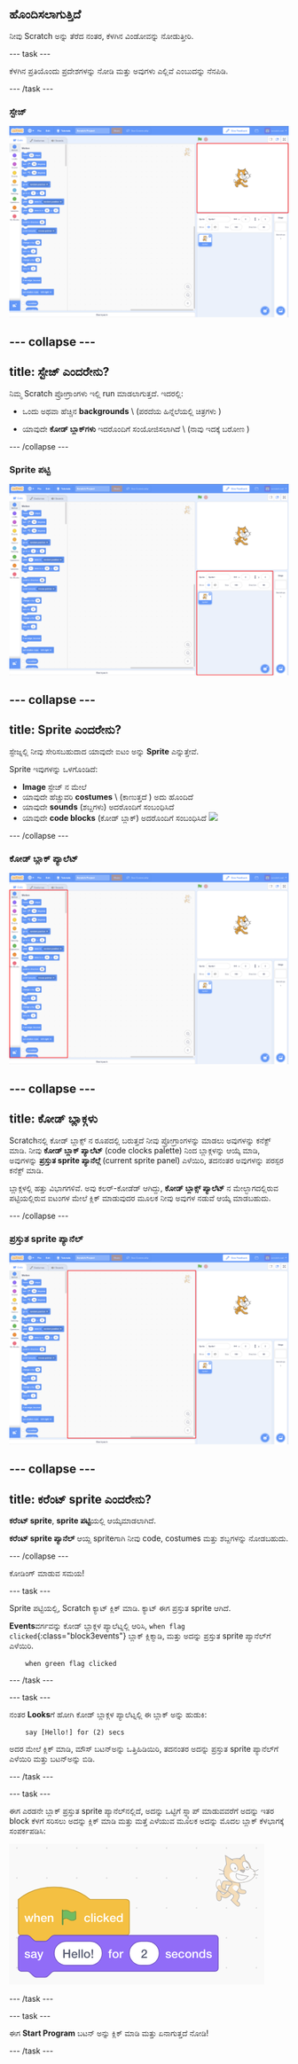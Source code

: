 ## ಹೊಂದಿಸಲಾಗುತ್ತಿದೆ

ನೀವು Scratch ಅನ್ನು ತೆರೆದ ನಂತರ, ಕೆಳಗಿನ ವಿಂಡೋವನ್ನು ನೋಡುತ್ತೀರಿ.

--- task ---

ಕೆಳಗಿನ ಪ್ರತಿಯೊಂದು ಪ್ರದೇಶಗಳನ್ನು ನೋಡಿ ಮತ್ತು ಅವುಗಳು ಎಲ್ಲಿವೆ ಎಂಬುದನ್ನು ನೆನಪಿಡಿ.

--- /task ---

### ಸ್ಟೇಜ್

![Scratchವಿಂಡೋ ಸ್ಟೇಜ್ ದೊಂದಿಗೆ ಹೈಲೈಟ್ಆಗಿದೆ](images/hlStage.png)

--- collapse ---
---
title: ಸ್ಟೇಜ್ ಎಂದರೇನು?
---

ನಿಮ್ಮ Scratch ಪ್ರೋಗ್ರಾಂಗಳು ಇಲ್ಲಿ run ಮಾಡಲಾಗುತ್ತದೆ. ಇದರಲ್ಲಿ:

* ಒಂದು ಅಥವಾ ಹೆಚ್ಚಿನ **backgrounds** \ (ಪರದೆಯ ಹಿನ್ನೆಲೆಯಲ್ಲಿ ಚಿತ್ರಗಳು \)

* ಯಾವುದೇ **ಕೋಡ್ ಬ್ಲಾಕ್‌ಗಳು** ಇದರೊಂದಿಗೆ ಸಂಯೋಜಿಸಲಾಗಿದೆ \ (ನಾವು ಇದಕ್ಕೆ ಬರೋಣ \)

--- /collapse ---

### Sprite ಪಟ್ಟಿ

![Sprite ಪಟ್ಟಿ ಜೊತೆ Scratchವಿಂಡೋ ಹೈಲೈಟ್ಆಗಿದೆ](images/hlSpriteList.png)

--- collapse ---
---
title: Sprite ಎಂದರೇನು?
---

ಸ್ಟೇಜ್ನಲ್ಲಿ ನೀವು ಸೇರಿಸಬಹುದಾದ ಯಾವುದೇ ಐಟಂ ಅನ್ನು **Sprite** ಎನ್ನುತ್ತೇವೆ.

Sprite ಇವುಗಳನ್ನು ಒಳಗೊಂಡಿದೆ:

* **Image** ಸ್ಟೇಜ್ ನ ಮೇಲೆ
* ಯಾವುದೇ ಹೆಚ್ಚುವರಿ **costumes** \ (ಕಾಣುತ್ತದೆ \) ಅದು ಹೊಂದಿದೆ
* ಯಾವುದೇ **sounds** (ಶಬ್ದಗಳು) ಅದರೊಂದಿಗೆ ಸಂಬಂಧಿಸಿದೆ
* ಯಾವುದೇ **code blocks** (ಕೋಡ್ ಬ್ಲಾಕ್) ಅದರೊಂದಿಗೆ ಸಂಬಂಧಿಸಿದೆ ![](images/setup2.png)

--- /collapse ---

### ಕೋಡ್ ಬ್ಲಾಕ್ ಪ್ಯಾಲೆಟ್

![Scratch ವಿಂಡೋದೊಂದಿಗೆ ಬ್ಲಾಕ್ ಪ್ಯಾಲೆಟ್ ಹೈಲೈಟ್ ಆಗಿದೆ](images/hlBlocksPalette.png)

--- collapse ---
---
title: ಕೋಡ್ ಬ್ಲಾಕ್ಗಳು
---

Scratchನಲ್ಲಿ ಕೋಡ್ ಬ್ಲಾಕ್ಸ್ ನ ರೂಪದಲ್ಲಿ ಬರುತ್ತದೆ ನೀವು ಪ್ರೋಗ್ರಾಂಗಳನ್ನು ಮಾಡಲು ಅವುಗಳನ್ನು ಕನೆಕ್ಟ್ ಮಾಡಿ. ನೀವು **ಕೋಡ್ ಬ್ಲಾಕ್ ಪ್ಯಾಲೆಟ್** (code clocks palette) ನಿಂದ ಬ್ಲಾಕ್ಗಳನ್ನು ಆಯ್ಕೆ ಮಾಡಿ, ಅವುಗಳನ್ನು **ಪ್ರಸ್ತುತ sprite ಪ್ಯಾನೆಲ್ಗೆ** (current sprite panel) ಎಳೆಯಿರಿ, ತದನಂತರ ಅವುಗಳನ್ನು ಪರಸ್ಪರ ಕನೆಕ್ಟ್ ಮಾಡಿ.

ಬ್ಲಾಕ್ಗಳಲ್ಲಿ ಹತ್ತು ವಿಭಾಗಗಳಿವೆ. ಅವು ಕಲರ್-ಕೋಡೆಡ್ ಆಗಿದ್ದು, **ಕೋಡ್ ಬ್ಲಾಕ್ಸ್ ಪ್ಯಾಲೆಟ್** ನ ಮೇಲ್ಭಾಗದಲ್ಲಿರುವ ಪಟ್ಟಿಯಲ್ಲಿರುವ ಐಟಂಗಳ ಮೇಲೆ ಕ್ಲಿಕ್ ಮಾಡುವುದರ ಮೂಲಕ ನೀವು ಅವುಗಳ ನಡುವೆ ಆಯ್ಕೆ ಮಾಡಬಹುದು.

--- /collapse ---

### ಪ್ರಸ್ತುತ sprite ಪ್ಯಾನೆಲ್

![ಪ್ರಸ್ತುತ sprite ಪ್ಯಾನೆಲ್ದೊಂದಿಗೆ scratch ವಿಂಡೋ ಹೈಲೈಟ್ ಆಗಿದೆ](images/hlCurrentSpritePanel.png)

--- collapse ---
---
title: ಕರೆಂಟ್ sprite ಎಂದರೇನು?
---

**ಕರೆಂಟ್ sprite**, **sprite ಪಟ್ಟಿ**ಯಲ್ಲಿ ಆಯ್ಕೆಮಾಡಲಾಗಿದೆ.

**ಕರೆಂಟ್ sprite ಪ್ಯಾನೆಲ್** ಆಯ್ದ spriteಗಾಗಿ ನೀವು code, costumes ಮತ್ತು ಶಬ್ದಗಳನ್ನು ನೋಡಬಹುದು.

--- /collapse ---

ಕೋಡಿಂಗ್ ಮಾಡುವ ಸಮಯ!

--- task ---

Sprite ಪಟ್ಟಿಯಲ್ಲಿ, Scratch ಕ್ಯಾಟ್ ಕ್ಲಿಕ್ ಮಾಡಿ. ಕ್ಯಾಟ್ ಈಗ ಪ್ರಸ್ತುತ sprite ಆಗಿದೆ.

**Events**ವರ್ಗವನ್ನು ಕೋಡ್ ಬ್ಲಾಕ್ಗಳ ಪ್ಯಾಲೆಟ್ನಲ್ಲಿ ಆರಿಸಿ, `when flag clicked`{:class="block3events"} ಬ್ಲಾಕ್ ಕ್ಲಿಕ್ಮಾಡಿ, ಮತ್ತು ಅದನ್ನು ಪ್ರಸ್ತುತ sprite ಪ್ಯಾನೆಲ್‌ಗೆ ಎಳೆಯಿರಿ.

```blocks3
    when green flag clicked
```

--- /task ---

--- task ---

ನಂತರ **Looks**ಗೆ ಹೋಗಿ ಕೋಡ್ ಬ್ಲಾಕ್ಗಳ ಪ್ಯಾಲೆಟ್ನಲ್ಲಿ ಈ ಬ್ಲಾಕ್ ಅನ್ನು ಹುಡುಕಿ:

```blocks3
    say [Hello!] for (2) secs
```

ಅದರ ಮೇಲೆ ಕ್ಲಿಕ್ ಮಾಡಿ, ಮೌಸ್ ಬಟನ್ಅನ್ನು ಒತ್ತಿಹಿಡಿಯಿರಿ, ತದನಂತರ ಅದನ್ನು ಪ್ರಸ್ತುತ sprite ಪ್ಯಾನೆಲ್‌ಗೆ ಎಳೆಯಿರಿ ಮತ್ತು ಬಟನ್ಅನ್ನು ಬಿಡಿ.

--- /task ---

--- task ---

ಈಗ ಎರಡನೇ ಬ್ಲಾಕ್ ಪ್ರಸ್ತುತ sprite ಪ್ಯಾನೆಲ್‌ನಲ್ಲಿದೆ, ಅದನ್ನು ಒಟ್ಟಿಗೆ ಸ್ನ್ಯಾಪ್ ಮಾಡುವವರೆಗೆ ಅದನ್ನು ಇತರ block ಕೆಳಗೆ ಸರಿಸಲು ಅದನ್ನು ಕ್ಲಿಕ್ ಮಾಡಿ ಮತ್ತು ಮತ್ತೆ ಎಳೆಯುವ ಮೂಲಕ ಅದನ್ನು ಮೊದಲ ಬ್ಲಾಕ್ ಕೆಳಭಾಗಕ್ಕೆ ಸಂಪರ್ಕಪಡಿಸಿ:

![](images/setup3.png)

--- /task ---

--- task ---

ಈಗ **Start Program** ಬಟನ್ ಅನ್ನು ಕ್ಲಿಕ್ ಮಾಡಿ ಮತ್ತು ಏನಾಗುತ್ತದೆ ನೋಡಿ!

--- /task ---